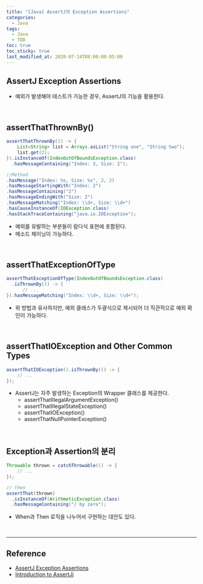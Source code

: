 ```yaml
---
title: "[Java] AssertJ의 Exception Assertions"
categories:
  - Java
tags:
  - Java
  - TDD
toc: true
toc_sticky: true
last_modified_at: 2020-07-14T08:00:00-05:00
---
```


## AssertJ Exception Assertions

* 예외가 발생해야 테스트가 가능한 경우, AssertJ의 기능을 활용한다.

<br>

## assertThatThrownBy()

```java
assertThatThrownBy(() -> {
    List<String> list = Arrays.asList("String one", "String two");
    list.get(2);
}).isInstanceOf(IndexOutOfBoundsException.class)
  .hasMessageContaining("Index: 2, Size: 2");

//Method
.hasMessage("Index: %s, Size: %s", 2, 2)
.hasMessageStartingWith("Index: 2")
.hasMessageContaining("2")
.hasMessageEndingWith("Size: 2")
.hasMessageMatching("Index: \\d+, Size: \\d+")
.hasCauseInstanceOf(IOException.class)
.hasStackTraceContaining("java.io.IOException");
```

* 예외를 유발하는 부분들이 람다식 표현에 포함된다.
* 메소드 체이닝이 가능하다.

<br>

## assertThatExceptionOfType

```java
assertThatExceptionOfType(IndexOutOfBoundsException.class)
  .isThrownBy(() -> {
      // ...
}).hasMessageMatching("Index: \\d+, Size: \\d+");
```

* 위 방법과 유사하지만, 예외 클래스가 두괄식으로 제시되어 더 직관적으로 예외 확인이 가능하다.

<br>

## assertThatIOException and Other Common Types

```java
assertThatIOException().isThrownBy(() -> {
    // ...
});
```

* AssertJ는 자주 발생하는 Exception의 Wrapper 클래스를 제공한다.
  * assertThatIllegalArgumentException()
  * assertThatIllegalStateException()
  * assertThatIOException()
  * assertThatNullPointerException()

<br>

## Exception과 Assertion의 분리

```java
Throwable thrown = catchThrowable(() -> {
    // ...
});

// then
assertThat(thrown)
  .isInstanceOf(ArithmeticException.class)
  .hasMessageContaining("/ by zero");
```

* When과 Then 로직을 나누어서 구현하는 대안도 있다.

<br>

---

## Reference

*	[AssertJ Exception Assertions](https://www.baeldung.com/assertj-exception-assertion)
* [Introduction to AssertJj](https://www.baeldung.com/introduction-to-assertj)
